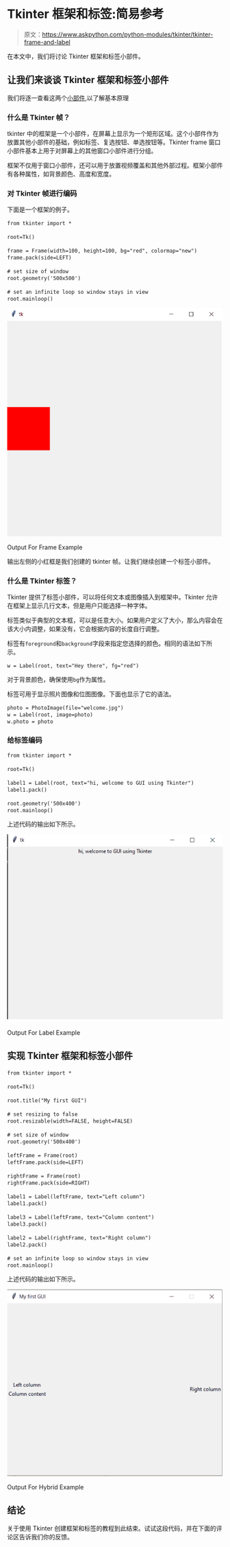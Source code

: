 # Tkinter 框架和标签:简易参考

> 原文：<https://www.askpython.com/python-modules/tkinter/tkinter-frame-and-label>

在本文中，我们将讨论 Tkinter 框架和标签小部件。

## 让我们来谈谈 Tkinter 框架和标签小部件

我们将逐一查看这两个[小部件](https://www.askpython.com/python-modules/tkinter/tkinter-buttons),以了解基本原理

### 什么是 Tkinter 帧？

tkinter 中的框架是一个小部件，在屏幕上显示为一个矩形区域。这个小部件作为放置其他小部件的基础，例如标签、复选按钮、单选按钮等。Tkinter frame 窗口小部件基本上用于对屏幕上的其他窗口小部件进行分组。

框架不仅用于窗口小部件，还可以用于放置视频覆盖和其他外部过程。框架小部件有各种属性，如背景颜色、高度和宽度。

### 对 Tkinter 帧进行编码

下面是一个框架的例子。

```
from tkinter import *

root=Tk()

frame = Frame(width=100, height=100, bg="red", colormap="new")
frame.pack(side=LEFT)

# set size of window
root.geometry('500x500')

# set an infinite loop so window stays in view
root.mainloop()

```

![Output For Frame Example](img/35129e9fd295a0fcec426f5942e9725a.png)

Output For Frame Example

输出左侧的小红框是我们创建的 tkinter 帧。让我们继续创建一个标签小部件。

### 什么是 Tkinter 标签？

Tkinter 提供了标签小部件，可以将任何文本或图像插入到框架中。Tkinter 允许在框架上显示几行文本，但是用户只能选择一种字体。

标签类似于典型的文本框，可以是任意大小。如果用户定义了大小，那么内容会在该大小内调整，如果没有，它会根据内容的长度自行调整。

标签有`foreground`和`background`字段来指定您选择的颜色。相同的语法如下所示。

```
w = Label(root, text="Hey there", fg="red")

```

对于背景颜色，确保使用`bg`作为属性。

标签可用于显示照片图像和位图图像。下面也显示了它的语法。

```
photo = PhotoImage(file="welcome.jpg")
w = Label(root, image=photo)
w.photo = photo

```

### 给标签编码

```
from tkinter import *

root=Tk()

label1 = Label(root, text="hi, welcome to GUI using Tkinter")
label1.pack()

root.geometry('500x400')
root.mainloop()

```

上述代码的输出如下所示。

![Output For Label Example](img/3759b409a89b1bfc8d5d3c2a0182c638.png)

Output For Label Example

## 实现 Tkinter 框架和标签小部件

```
from tkinter import *

root=Tk()

root.title("My first GUI")

# set resizing to false
root.resizable(width=FALSE, height=FALSE)

# set size of window
root.geometry('500x400')

leftFrame = Frame(root)
leftFrame.pack(side=LEFT)

rightFrame = Frame(root)
rightFrame.pack(side=RIGHT)

label1 = Label(leftFrame, text="Left column")
label1.pack()

label3 = Label(leftFrame, text="Column content")
label3.pack()

label2 = Label(rightFrame, text="Right column")
label2.pack()

# set an infinite loop so window stays in view
root.mainloop()

```

上述代码的输出如下所示。

![Output For Hybrid Example](img/cb892514694abd89639a09c7831e3750.png)

Output For Hybrid Example

## 结论

关于使用 Tkinter 创建框架和标签的教程到此结束。试试这段代码，并在下面的评论区告诉我们你的反馈。